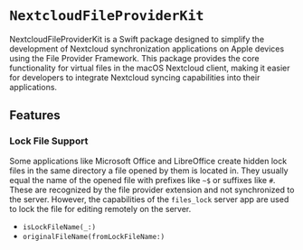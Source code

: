 # ``NextcloudFileProviderKit``

NextcloudFileProviderKit is a Swift package designed to simplify the development of Nextcloud synchronization applications on Apple devices using the File Provider Framework. This package provides the core functionality for virtual files in the macOS Nextcloud client, making it easier for developers to integrate Nextcloud syncing capabilities into their applications.


## Features

### Lock File Support

Some applications like Microsoft Office and LibreOffice create hidden lock files in the same directory a file opened by them is located in.
They usually equal the name of the opened file with prefixes like `~$` or suffixes like `#`.
These are recognized by the file provider extension and not synchronized to the server.
However, the capabilities of the `files_lock` server app are used to lock the file for editing remotely on the server.

- ``isLockFileName(_:)``
- ``originalFileName(fromLockFileName:)``
